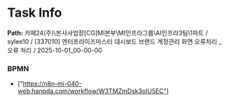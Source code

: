 # Task Info

**Path:** 카페24(주)\본사사업장\[CG]MI본부\MI인프라그룹\AI인프라3팀\1파트 / sylee10 / [337010] 엔터프라이즈마스터 대시보드 브랜드 계정관리 화면 오류처리 _ 오류 처리 / 2025-10-01_00-00-00

### BPMN
- ["https://n8n-mi-040-web.hanpda.com/workflow/W3TMZmDsk3olU5EC"]

